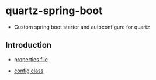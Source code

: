 # quartz-spring-boot

- Custom spring boot starter and autoconfigure for quartz

## Introduction

- [properties file](./quartz-spring-boot-autoconfigure/src/main/resources/META-INF/additional-spring-configuration-metadata.json)

- [config class](./quartz-spring-boot-autoconfigure/src/main/java/com/github/attemper/quartz/spring/boot/autoconfigure/CustomQuartzAutoConfiguration.java)
